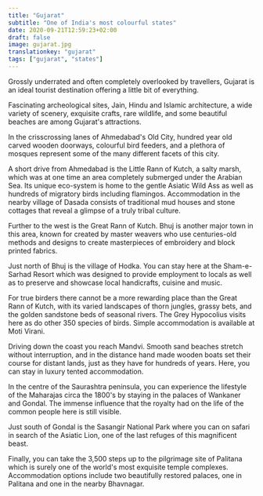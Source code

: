 ```yaml
---
title: "Gujarat"
subtitle: "One of India's most colourful states"
date: 2020-09-21T12:59:23+02:00
draft: false
image: gujarat.jpg
translationkey: "gujarat"
tags: ["gujarat", "states"] 
---
```


Grossly underrated and often completely overlooked by travellers, Gujarat is an ideal tourist destination offering a little bit of everything.

Fascinating archeological sites, Jain, Hindu and Islamic architecture, a wide variety of scenery, exquisite crafts, rare wildlife, and some beautiful beaches are among Gujarat's attractions.
 

In the crisscrossing lanes of Ahmedabad's Old City, hundred year old carved wooden doorways, colourful bird feeders, and a plethora of mosques represent some of the many different facets of this city.

A short drive from Ahmedabad is the Little Rann of Kutch, a salty marsh, which was at one time an area completely submerged under the Arabian Sea. Its unique eco-system is home to the gentle Asiatic Wild Ass as well as hundreds of migratory birds including flamingos. Accommodation in the nearby village of Dasada consists of traditional mud houses and stone cottages that reveal a glimpse of a truly tribal culture.

Further to the west is the Great Rann of Kutch. Bhuj is another major town in this area, known for created by master weavers who use centuries-old methods and designs to create masterpieces of embroidery and block printed fabrics.

Just north of Bhuj is the village of Hodka. You can stay here at the Sham-e-Sarhad Resort which was designed to provide employment to locals as well as to preserve and showcase local handicrafts, cuisine and music.

For true birders there cannot be a more rewarding place than the Great Rann of Kutch, with its varied landscapes of thorn jungles, grassy bets, and the golden sandstone beds of seasonal rivers. The Grey Hypocolius visits here as do other 350 species of birds. Simple accommodation is available at Moti Virani.

Driving down the coast you reach Mandvi. Smooth sand beaches stretch without interruption, and in the distance hand made wooden boats set their course for distant lands, just as they have for hundreds of years. Here, you can stay in luxury tented accommodation.

In the centre of the Saurashtra peninsula, you can experience the lifestyle of the Maharajas circa the 1800's by staying in the palaces of Wankaner and Gondal. The immense influence that the royalty had on the life of the common people here is still visible.

Just south of Gondal is the Sasangir National Park where you can on safari in search of the Asiatic Lion, one of the last refuges of this magnificent beast.

Finally, you can take the 3,500 steps up to the pilgrimage site of Palitana which is surely one of the world's most exquisite temple complexes. Accommodation options include two beautifully restored palaces, one in Palitana and one in the nearby Bhavnagar.
